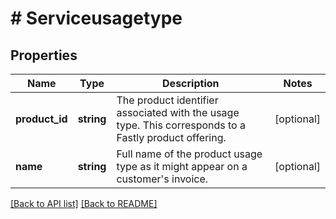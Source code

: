 # # Serviceusagetype

## Properties

Name | Type | Description | Notes
------------ | ------------- | ------------- | -------------
**product_id** | **string** | The product identifier associated with the usage type. This corresponds to a Fastly product offering. | [optional] 
**name** | **string** | Full name of the product usage type as it might appear on a customer&#39;s invoice. | [optional] 


[[Back to API list]](../../README.md#endpoints) [[Back to README]](../../README.md)
